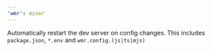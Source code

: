 ```yaml
---
'wmr': minor
---
```


Automatically restart the dev server on config changes. This includes `package.json`, `*.env` and `wmr.config.(js|ts|mjs)`
